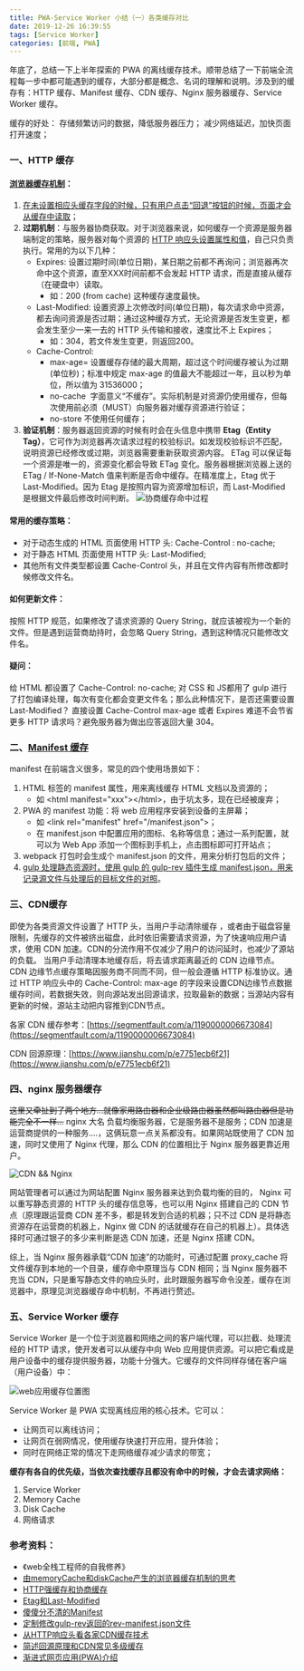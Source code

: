 ```yaml
---
title: PWA-Service Worker 小结（一）各类缓存对比
date: 2019-12-26 16:39:55
tags: [Service Worker]
categories: [前端, PWA]
---
```

年底了，总结一下上半年探索的 PWA 的离线缓存技术。顺带总结了一下前端全流程每一步中都可能遇到的缓存，大部分都是概念、名词的理解和说明。涉及到的缓存有：HTTP 缓存、Manifest 缓存、CDN 缓存、Nginx 服务器缓存、Service Worker 缓存。

<!--more-->

缓存的好处：
存储频繁访问的数据，降低服务器压力；
减少网络延迟，加快页面打开速度；

### 一、HTTP 缓存
#### [浏览器缓存机制](https://www.cnblogs.com/slly/p/6732749.html)：
1. [在未设置相应头缓存字段的时候，只有用户点击“回退”按钮的时候，页面才会从缓存中读取](https://segmentfault.com/a/1190000011286027)；
2. __过期机制__：与服务器协商获取。对于浏览器来说，如何缓存一个资源是服务器端制定的策略，服务器对每个资源的 [HTTP 响应头设置属性和值](https://developer.mozilla.org/zh-CN/docs/Web/HTTP/Caching_FAQ)，自己只负责执行。常用的为以下几种：
    * Expires: 设置过期时间(单位日期)，某日期之前都不再询问；浏览器再次命中这个资源，直至XXX时间前都不会发起 HTTP 请求，而是直接从缓存（在硬盘中）读取。
      * 如：200 (from cache) 这种缓存速度最快。
    * Last-Modified: 设置资源上次修改时间(单位日期)，每次请求命中资源，都去询问资源是否过期；通过这种缓存方式，无论资源是否发生变更，都会发生至少一来一去的 HTTP 头传输和接收，速度比不上 Expires；
      * 如：304，若文件发生变更，则返回200。
    * Cache-Control:
      * max-age=<seconds> 设置缓存存储的最大周期，超过这个时间缓存被认为过期(单位秒)；标准中规定 max-age 的值最大不能超过一年，且以秒为单位，所以值为 31536000；
      * no-cache  字面意义“不缓存”。实际机制是对资源仍使用缓存，但每次使用前必须（MUST）向服务器对缓存资源进行验证；
      * no-store 不使用任何缓存；
3. __验证机制__：服务器返回资源的时候有时会在头信息中携带 __Etag（Entity Tag）__，它可作为浏览器再次请求过程的校验标识。如发现校验标识不匹配，说明资源已经修改或过期，浏览器需要重新获取资源内容。
ETag 可以保证每一个资源是唯一的，资源变化都会导致 ETag 变化。服务器根据浏览器上送的 ETag / If-None-Match 值来判断是否命中缓存。在精准度上，Etag 优于 Last-Modified。因为 Etag 是按照内容为资源增加标识，而 Last-Modified 是根据文件最后修改时间判断。
![](/协商缓存命中过程.png "协商缓存命中过程")

#### 常用的缓存策略：
* 对于动态生成的 HTML 页面使用 HTTP 头: Cache-Control : no-cache;
* 对于静态 HTML 页面使用 HTTP 头: Last-Modified;
* 其他所有文件类型都设置 Cache-Control 头，并且在文件内容有所修改都时候修改文件名。

#### 如何更新文件：
按照 HTTP 规范，如果修改了请求资源的 Query String，就应该被视为一个新的文件。但是遇到运营商劫持时，会忽略 Query String，遇到这种情况只能修改文件名。

#### 疑问：
给 HTML 都设置了 Cache-Control: no-cache; 对 CSS 和 JS都用了 gulp 进行了打包编译处理，每次有变化都会变更文件名；那么此种情况下，是否还需要设置 Last-Modified？
直接设置 Cache-Control max-age 或者 Expires 难道不会节省更多 HTTP 请求吗？避免服务器为做出应答返回大量 304。

### 二、[Manifest 缓存](https://segmentfault.com/a/1190000019395237?utm_source=tag-newest)
manifest 在前端含义很多，常见的四个使用场景如下：
1. HTML 标签的 manifest 属性，用来离线缓存 HTML 文档以及资源的；
   * 如 <html manifest="xxx"\></html\>，由于坑太多，现在已经被废弃；
2. PWA 的 manifest 功能：将 web 应用程序安装到设备的主屏幕；
   * 如 <link rel="manifest" href="/manifest.json"\>；
   * 在 manifest.json 中配置应用的图标、名称等信息；通过一系列配置，就可以为 Web App 添加一个图标到手机上，点击图标即可打开站点；
3. webpack 打包时会生成个 manifest.json 的文件，用来分析打包后的文件；
4. [gulp 处理静态资源时，使用 gulp 的 gulp-rev 插件生成 manifest.json，用来记录源文件与处理后的目标文件的对照](https://blog.csdn.net/wangjun5159/article/details/79287881)。

### 三、CDN缓存
即使为各类资源文件设置了 HTTP 头，当用户手动清除缓存 ，或者由于磁盘容量限制，先缓存的文件被挤出磁盘，此时依旧需要请求资源，为了快速响应用户请求，使用 CDN 加速。CDN的分流作用不仅减少了用户的访问延时，也减少了源站的负载。
当用户手动清理本地缓存后，将去请求距离最近的 CDN 边缘节点。
CDN 边缘节点缓存策略因服务商不同而不同，但一般会遵循 HTTP 标准协议。通过 HTTP 响应头中的 Cache-Control: max-age 的字段来设置CDN边缘节点数据缓存时间，若数据失效，则向源站发出回源请求，拉取最新的数据；当源站内容有更新的时候，源站主动把内容推到CDN节点。

各家 CDN 缓存参考：[https://segmentfault.com/a/1190000006673084](https://segmentfault.com/a/1190000006673084)

CDN 回源原理：[https://www.jianshu.com/p/e7751ecb6f21](https://www.jianshu.com/p/e7751ecb6f21)

### 四、nginx 服务器缓存
<del>这里又牵扯到了两个地方...就像家用路由器和企业级路由器虽然都叫路由器但是功能完全不一样...</del>
nginx 大名 负载均衡服务器，它是服务器不是服务；CDN 加速是运营商提供的一种服务....，这俩玩意一点关系都没有。如果网站既使用了 CDN 加速，同时又使用了 Nginx 代理，那么 CDN 的位置相比于 Nginx 服务器更靠近用户。

![](/CDN&&Nginx.jpg "CDN && Nginx")

网站管理者可以通过为网站配置 Nginx 服务器来达到负载均衡的目的， Nginx 可以重写静态资源的 HTTP 头的缓存信息等，也可以用 Nginx 搭建自己的 CDN 节点（原理跟运营商 CDN 差不多，都是转发到合适的机器；只不过 CDN 是将静态资源存在运营商的机器上，Nginx 做 CDN 的话就缓存在自己的机器上）。具体选择时可通过银子的多少来判断是选 CDN 加速，还是 Nginx 搭建 CDN。

综上，当 Nginx 服务器承载“CDN 加速”的功能时，可通过配置 proxy_cache 将文件缓存到本地的一个目录，缓存命中原理当与 CDN 相同；当 Nginx 服务器不充当 CDN，只是重写静态文件的响应头时，此时跟服务器写命令没差，缓存在浏览器中，原理见浏览器缓存命中机制，不再进行赘述。

### 五、Service Worker 缓存
Service Worker  是一个位于浏览器和网络之间的客户端代理，可以拦截、处理流经的 HTTP 请求，使开发者可以从缓存中向 Web 应用提供资源。可以把它看成是用户设备中的缓存提供服务器，功能十分强大。它缓存的文件同样存储在客户端（用户设备）中：

![](/web应用缓存位置图.png "web应用缓存位置图")

Service Worker 是 PWA 实现离线应用的核心技术。它可以：
* 让网页可以离线访问；
* 让网页在弱网情况，使用缓存快速打开应用，提升体验；
* 同时在网络正常的情况下走网络缓存减少请求的带宽； 

__缓存有各自的优先级，当依次查找缓存且都没有命中的时候，才会去请求网络：__
1. Service Worker
2. Memory Cache
3. Disk Cache
4. 网络请求

### 参考资料：
* 《web全栈工程师的自我修养》
* [由memoryCache和diskCache产生的浏览器缓存机制的思考](https://segmentfault.com/a/1190000011286027)
* [HTTP强缓存和协商缓存](https://segmentfault.com/a/1190000008956069)
* [Etag和Last-Modified](https://www.jianshu.com/p/b5c805f4e8d1)
* [傻傻分不清的Manifest](https://segmentfault.com/a/1190000019395237?utm_source=tag-newest)
* [定制修改gulp-rev返回的rev-manifest.json文件](https://blog.csdn.net/wangjun5159/article/details/79287881)
* [从HTTP响应头看各家CDN缓存技术](https://segmentfault.com/a/1190000006673084)
* [简述回源原理和CDN常见多级缓存](https://www.jianshu.com/p/e7751ecb6f21)
* [渐进式网页应用(PWA)介绍](https://zhuanlan.zhihu.com/p/96934736)
  